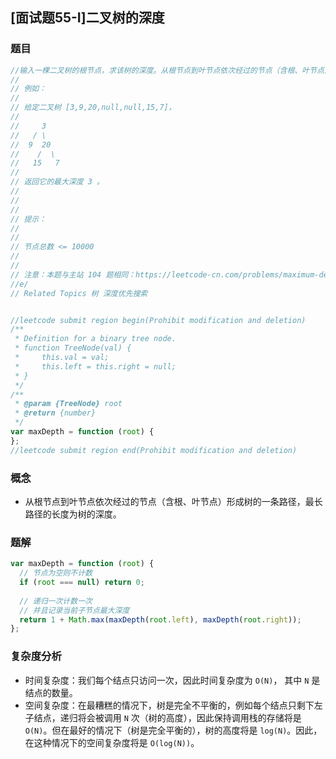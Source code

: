 ## [面试题55-I]二叉树的深度

### 题目
```javascript
//输入一棵二叉树的根节点，求该树的深度。从根节点到叶节点依次经过的节点（含根、叶节点）形成树的一条路径，最长路径的长度为树的深度。
//
// 例如：
//
// 给定二叉树 [3,9,20,null,null,15,7]，
//
//     3
//   / \
//  9  20
//    /  \
//   15   7
//
// 返回它的最大深度 3 。
//
//
//
// 提示：
//
//
// 节点总数 <= 10000
//
//
// 注意：本题与主站 104 题相同：https://leetcode-cn.com/problems/maximum-depth-of-binary-tre
//e/
// Related Topics 树 深度优先搜索


//leetcode submit region begin(Prohibit modification and deletion)
/**
 * Definition for a binary tree node.
 * function TreeNode(val) {
 *     this.val = val;
 *     this.left = this.right = null;
 * }
 */
/**
 * @param {TreeNode} root
 * @return {number}
 */
var maxDepth = function (root) {
};
//leetcode submit region end(Prohibit modification and deletion)
```

### 概念
- 从根节点到叶节点依次经过的节点（含根、叶节点）形成树的一条路径，最长路径的长度为树的深度。

### 题解
```javascript
var maxDepth = function (root) {
  // 节点为空则不计数
  if (root === null) return 0;
  
  // 递归一次计数一次
  // 并且记录当前子节点最大深度
  return 1 + Math.max(maxDepth(root.left), maxDepth(root.right));
};
```

### 复杂度分析
- 时间复杂度：我们每个结点只访问一次，因此时间复杂度为 `O(N)`， 其中 `N` 是结点的数量。
- 空间复杂度：在最糟糕的情况下，树是完全不平衡的，例如每个结点只剩下左子结点，递归将会被调用 `N` 次（树的高度），因此保持调用栈的存储将是 `O(N)`。但在最好的情况下（树是完全平衡的），树的高度将是 `log(N)`。因此，在这种情况下的空间复杂度将是 `O(log(N))`。
  
